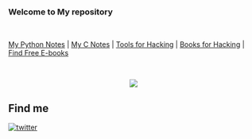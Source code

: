 ### Welcome to My repository 

<br>

[My Python Notes](https://1drv.ms/u/s!AoEU2VItwcTeizR9S3iyxDkoEx_d?e=ysQdxF) | [My C Notes](https://1drv.ms/u/s!AoEU2VItwcTejE4IbwQqgU4niFLa?e=dTJYJI) | [Tools for Hacking](https://github.com/mohitdudi/hacking/blob/main/tools-for-hacking.md) | [Books for Hacking](https://github.com/mohitdudi/hacking/blob/main/books-for-hacking.md) | [Find Free E-books](https://pdfdrive.com)

<br>

<p align="center"><a href="https://github.com/anuraghazra/github-readme-stats">
  <img align="center" src="https://github-readme-stats.vercel.app/api?username=mohitdudi&show_icons=true&theme=gotham" />
</a></p>

## Find me
[![twitter](https://img.shields.io/badge/twitter-1DA1F2?style=for-the-badge&logo=twitter&logoColor=white)](https://twitter.com/m0hitdudi/)
